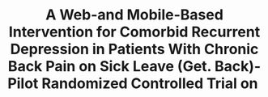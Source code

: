 --- 
abstract: '' 
authors: 
 - schlicker
 -  H Baumeister
 -  buntrock
 -  L Sander
 -  S Paganini
 -  J Lin
 -  ...
doi: '' 
featured: false 
publication: '*JMIR Mental Health*, 31' 
publication_short: '' 
publishDate: '2020-01-01' 
title: 'A Web-and Mobile-Based Intervention for Comorbid  Recurrent Depression in Patients With Chronic Back Pain on Sick Leave (Get. Back)- Pilot Randomized Controlled Trial on ' 
url_code: '' 
url_dataset: '' 
url_pdf: '' 
url_poster: '' 
url_project: '' 
url_slides: '' 
url_source: '' 
url_video: '' 
---